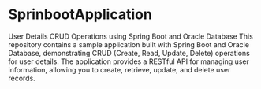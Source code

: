 # SprinbootApplication
User Details CRUD Operations using Spring Boot and Oracle Database
This repository contains a sample application built with Spring Boot and Oracle Database,
demonstrating CRUD (Create, Read, Update, Delete) operations for user details. 
The application provides a RESTful API for managing user information, allowing you to create, retrieve, update, and delete user records.
